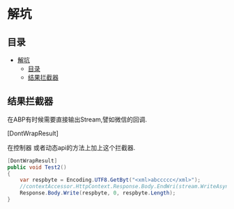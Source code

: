 # 解坑

## 目录

<!-- TOC -->

- [解坑](#%E8%A7%A3%E5%9D%91)
    - [目录](#%E7%9B%AE%E5%BD%95)
    - [结果拦截器](#%E7%BB%93%E6%9E%9C%E6%8B%A6%E6%88%AA%E5%99%A8)

<!-- /TOC -->

## 结果拦截器

在ABP有时候需要直接输出Stream,譬如微信的回调.

[DontWrapResult]

在控制器 或者动态api的方法上加上这个拦截器.

```c#
[DontWrapResult]
public void Test2()
{
    var respbyte = Encoding.UTF8.GetByt("<xml>abccccc</xml>");
    //contextAccessor.HttpContext.Response.Body.EndWri(stream.WriteAsync(respbyte, 0, respbyte.Length));
    Response.Body.Write(respbyte, 0, respbyte.Length);
}
```